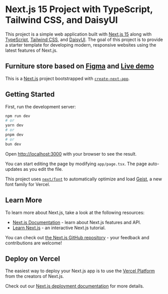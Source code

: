 # Next.js 15 Project with TypeScript, Tailwind CSS, and DaisyUI

This project is a simple web application built with [Next.js 15](https://nextjs.org/) along with [TypeScript](https://www.typescriptlang.org/), [Tailwind CSS](https://tailwindcss.com/), and [DaisyUI](https://daisyui.com/). The goal of this project is to provide a starter template for developing modern, responsive websites using the latest features of Next.js.

## Furniture store based on [Figma](https://www.figma.com/design/2hehowUjuV8cspZeIhFnlz/eCommerce-Website-%7C-Web-Page-Design-%7C-UI-KIT-%7C-Interior-Landing-Page-(Community)?node-id=117-336&node-type=frame&t=NOsePgs0s6q3t90U-0) and [Live demo](https://furniture-store-theta-two.vercel.app/)

 

This is a [Next.js](https://nextjs.org) project bootstrapped with [`create-next-app`](https://nextjs.org/docs/app/api-reference/cli/create-next-app).

## Getting Started

First, run the development server:

```bash
npm run dev
# or
yarn dev
# or
pnpm dev
# or
bun dev
```

Open [http://localhost:3000](http://localhost:3000) with your browser to see the result.

You can start editing the page by modifying `app/page.tsx`. The page auto-updates as you edit the file.

This project uses [`next/font`](https://nextjs.org/docs/app/building-your-application/optimizing/fonts) to automatically optimize and load [Geist](https://vercel.com/font), a new font family for Vercel.

## Learn More

To learn more about Next.js, take a look at the following resources:

- [Next.js Documentation](https://nextjs.org/docs) - learn about Next.js features and API.
- [Learn Next.js](https://nextjs.org/learn) - an interactive Next.js tutorial.

You can check out [the Next.js GitHub repository](https://github.com/vercel/next.js) - your feedback and contributions are welcome!

## Deploy on Vercel

The easiest way to deploy your Next.js app is to use the [Vercel Platform](https://vercel.com/new?utm_medium=default-template&filter=next.js&utm_source=create-next-app&utm_campaign=create-next-app-readme) from the creators of Next.js.

Check out our [Next.js deployment documentation](https://nextjs.org/docs/app/building-your-application/deploying) for more details.
